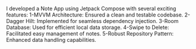 I developed a Note App using Jetpack Compose with several exciting features:
1-MVVM Architecture: Ensured a clean and testable codebase.
2-Dagger Hilt: Implemented for seamless dependency injection.
3-Room Database: Used for efficient local data storage.
4-Swipe to Delete: Facilitated easy management of notes.
5-Robust Repository Pattern: Enhanced data handling capabilities.
